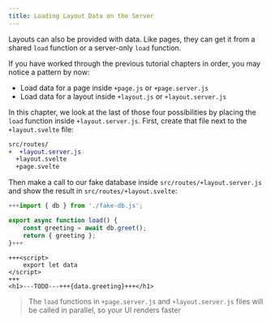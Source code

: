 ```yaml
---
title: Loading Layout Data on the Server
---
```


Layouts can also be provided with data. Like pages, they can get it from a shared `load` function or a server-only `load` function.

If you have worked through the previous tutorial chapters in order, you may notice a pattern by now:

- Load data for a page inside `+page.js` or `+page.server.js`
- Load data for a layout inside `+layout.js` or `+layout.server.js`

In this chapter, we look at the last of those four possibilities by placing the `load` function inside `+layout.server.js`. First, create that file next to the `+layout.svelte` file:

```diff
src/routes/
+  +layout.server.js
  +layout.svelte
  +page.svelte
```

Then make a call to our fake database inside `src/routes/+layout.server.js` and show the result in `src/routes/+layout.svelte`:

```js
+++import { db } from './fake-db.js';

export async function load() {
	const greeting = await db.greet();
	return { greeting };
}+++
```

```svelte
+++<script>
	export let data
</script>
+++
<h1>---TODO---+++{data.greeting}+++</h1>
```

> The `load` functions in `+page.server.js` and `+layout.server.js` files will be called in parallel, so your UI renders faster
